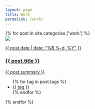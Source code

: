 ```yaml
---
layout: page
title: Work
permalink: /work/
---
```



<div class="home">

  <div class="posts">
    {% for post in site.categories.['work'] %}
      <div class="post">
        <a href="{{ post.url | prepend: site.baseurl }}" class="post-link">
          <img class="post-media" src="{{ post.image }}" />
          <p class="post-meta">{{ post.date | date: "%B %-d, %Y" }}</p>
          <h3 class="h2 post-title">{{ post.title }}</h3>
          <p class="post-summary">{{ post.summary }}</p>
        </a>
        <ul class="post-categories">
          {% for tag in post.tags %}
          <li><a href="{{ site.baseurl }}/tags#{{ tag | uri_escape }}">{{ tag }}</a></li>
          {% endfor %}
        </ul>
      </div>
    {% endfor %}
  </div>

</div>